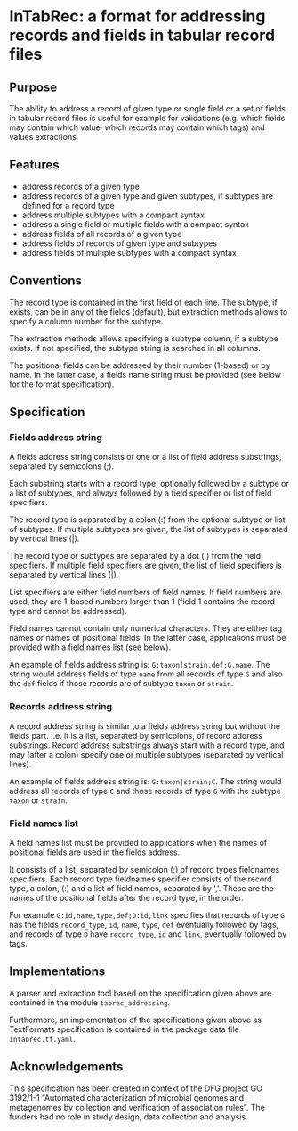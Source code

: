 # InTabRec: a format for addressing records and fields in tabular record files

## Purpose

The ability to address a record of given type or single field or a set of
fields in tabular record files is useful for example for validations (e.g.
which fields may contain which value; which records may contain which tags) and
values extractions.

## Features

- address records of a given type
- address records of a given type and given subtypes,
  if subtypes are defined for a record type
- address multiple subtypes with a compact syntax
- address a single field or multiple fields with a compact syntax
- address fields of all records of a given type
- address fields of records of given type and subtypes
- address fields of multiple subtypes with a compact syntax

## Conventions

The record type is contained in the first field of each line. The subtype, if
exists, can be in any of the fields (default), but extraction methods allows to
specify a column number for the subtype.

The extraction methods allows specifying a subtype column, if a subtype exists.
If not specified, the subtype string is searched in all columns.

The positional fields can be addressed by their number (1-based)
or by name. In the latter case, a fields name string must be provided
(see below for the format specification).

## Specification

### Fields address string

A fields address string consists of one or a list of field address substrings,
separated by semicolons (;).

Each substring starts with a record type, optionally followed by a subtype or
a list of subtypes, and always followed by a field specifier or list of field
specifiers.

The record type is separated by a colon (:) from the optional subtype or list of
subtypes. If multiple subtypes are given, the list of subtypes is separated by
vertical lines (|).

The record type or subtypes are separated by a dot (.) from the field
specifiers. If multiple field specifiers are given, the list of field
specifiers is separated by vertical lines (|).

List specifiers are either field numbers of field names.
If field numbers are used, they are 1-based numbers larger than 1
(field 1 contains the record type and cannot be addressed).

Field names cannot contain only numerical characters. They are either
tag names or names of positional fields. In the latter case, applications
must be provided with a field names list (see below).

An example of fields address string is:
``G:taxon|strain.def;G.name``. The string would address fields
of type ``name`` from all records of type ``G`` and also the ``def``
fields if those records are of subtype ``taxon`` or ``strain``.

### Records address string

A record address string is similar to a fields address string but without
the fields part.
I.e. it is a list, separated by semicolons, of record address substrings.
Record address substrings always start with a record type, and may
(after a colon) specify one or multiple subtypes (separated by vertical lines).

An example of fields address string is:
``G:taxon|strain;C``. The string would address all records of type ``C``
and those records of type ``G`` with the subtype ``taxon`` or ``strain``.

### Field names list

A field names list must be provided to applications when the names of
positional fields are used in the fields address.

It consists of a list, separated by semicolon (;) of record types fieldnames
specifiers.
Each record type fieldnames specifier consists of the record type, a colon,
(:) and a list of field names, separated by ','. These are the names of the
positional fields after the record type, in the order.

For example
``G:id,name,type,def;D:id,link`` specifies that records of type ``G`` has the
fields ``record_type``, ``id``, ``name``, ``type``, ``def`` eventually
followed by tags, and records of type ``D`` have ``record_type``, ``id``
and ``link``, eventually followed by tags.

## Implementations

A parser and extraction tool based on the specification given above are
contained in the module ``tabrec_addressing``.

Furthermore, an implementation of the specifications given above as TextFormats
specification is contained in the package data file ``intabrec.tf.yaml``.

## Acknowledgements

This specification has been created in context of the DFG project GO 3192/1-1
“Automated characterization of microbial genomes and metagenomes by collection
and verification of association rules”. The funders had no role in study
design, data collection and analysis.

